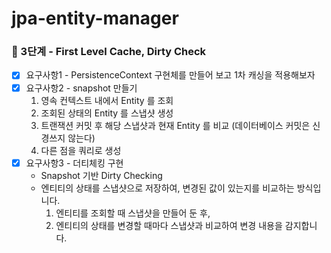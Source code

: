 # jpa-entity-manager

### 🚀 3단계 - First Level Cache, Dirty Check
- [x] 요구사항1 - PersistenceContext 구현체를 만들어 보고 1차 캐싱을 적용해보자
- [x] 요구사항2 - snapshot 만들기
    1. 영속 컨텍스트 내에서 Entity 를 조회
    2. 조회된 상태의 Entity 를 스냅샷 생성
    3. 트랜잭션 커밋 후 해당 스냅샷과 현재 Entity 를 비교 (데이터베이스 커밋은 신경쓰지 않는다)
    4. 다른 점을 쿼리로 생성
- [x] 요구사항3 - 더티체킹 구현
    - Snapshot 기반 Dirty Checking
    - 엔티티의 상태를 스냅샷으로 저장하여, 변경된 값이 있는지를 비교하는 방식입니다.
      1. 엔티티를 조회할 때 스냅샷을 만들어 둔 후, 
      2. 엔티티의 상태를 변경할 때마다 스냅샷과 비교하여 변경 내용을 감지합니다. 

